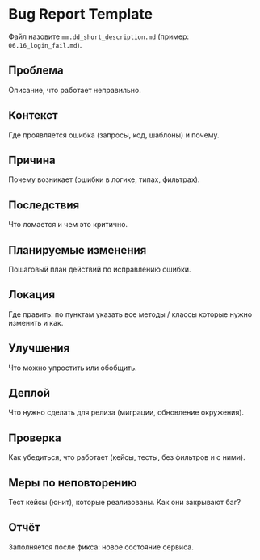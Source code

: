 # Bug Report Template

Файл назовите `mm.dd_short_description.md` (пример: `06.16_login_fail.md`).

## Проблема
Описание, что работает неправильно.

## Контекст
Где проявляется ошибка (запросы, код, шаблоны) и почему.

## Причина
Почему возникает (ошибки в логике, типах, фильтрах).

## Последствия
Что ломается и чем это критично.

## Планируемые изменения
Пошаговый план действий по исправлению ошибки.

## Локация
Где править: по пунктам указать все методы / классы которые
нужно изменить и как.

## Улучшения
Что можно упростить или обобщить.

## Деплой
Что нужно сделать для релиза (миграции, обновление окружения).

## Проверка
Как убедиться, что работает (кейсы, тесты, без фильтров и с ними).

## Меры по неповторению
Тест кейсы (юнит), которые реализованы. Как они закрывают баг?

## Отчёт
Заполняется после фикса: новое состояние сервиса.
